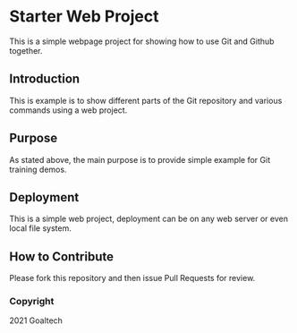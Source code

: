 # Starter Web Project

This is a simple webpage project for showing how to use Git and Github together.

## Introduction

This is example is to show different parts of the Git repository and various commands using a web project.
## Purpose

As stated above, the main purpose is to provide simple example for Git training demos. 

## Deployment

This is a simple web project, deployment can be on any web server or even local file system.

## How to Contribute

Please fork this repository and then issue Pull Requests for review.

### Copyright

2021 Goaltech